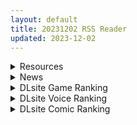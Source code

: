 ```yaml
---
layout: default
title: 20231202 RSS Reader
updated: 2023-12-02
---
```


<details class='content-parent'>
<summary>
Resources
</summary>

</details>
<details class='content-parent'>
<summary>
News
</summary>
<details class='content-child'>
<summary>
<span class='rss-title'> 赤鬼伯伯降臨《星隕計畫 Ark Re:Code》，G-EIGHT活動情報公開 </span> <a class='rss-link' href='https://www.4gamers.com.tw/news/detail/61322/ark-recode-feat-kouakaoni-and-2023-g-eight' target='_blank'>&nbsp;</a>
<div class='rss-published'> 🕛 20231201 16:22:38</div>
</summary>
<img src="https://img.4gamers.com.tw/news-image/aa1df072-ae9c-4838-9bf6-4f0daa769e15.jpg"/>
色鬼隊員們 G-EIGHT 見...
</details>
<details class='content-child'>
<summary>
<span class='rss-title'> CRYSTALiA 最新作《刹那にかける恋はなび》公開OP影片 </span> <a class='rss-link' href='https://home.gamer.com.tw/creationDetail.php?sn=5839023' target='_blank'>&nbsp;</a>
<div class='rss-published'> 🕛 20231201 10:36:59</div>
</summary>
<div align="center"><img border="0" class="gallery-image" src="https://cdn.discordapp.com/attachments/907656383284006936/1176850052858249216/F_hqpX7aoAE5342f.jpg" width="600" /></div><div align="center"><img border="0" class="gallery-image" src="https://cdn.discordapp.com/attachments/907656383284006936/1176824163441328240/106_341267_2f2974330beeb00.jpg" width="600" /></div><div><br /></div><div>曾製作<b>《</b><b>紅月ゆれる恋あかり</b><b>》</b>、<b>《絆きらめく恋いろは》</b>等作品的遊戲公司 CRYSTALiA ，於今日(12/1)公開最新作<b>《刹那にかける恋はなび》</b>的OP影片，預定2024年2月22日發售。</div><div><br /></div><div><div class="videoWrapper"><div class="videoWrapper video-youtube"></div></div></div><div><br /></div><div align="center"><b><font size="4">【故事劇情】</font></b></div><div align="center"><div><div>204X年的日本，近未來的運動『刃道』作為國民運動充滿榮譽且盛行。</div><div><br /></div><div>其中最知名的刃道競技——那就是『大奉演』。</div><div>《朱雀院撫子》在大奉演之中，以現役學生和職業劍士的身分，取得亮眼的成果。</div><div><br /></div><div>另一方面，主人公《滝川一馬》在地下競技場參加刃道比賽賺取生活費，是一名落魄的職業劍士。</div><div>雖然有劍術的才能，但是在武家社會中遭受歧視，至今只能活在陰影之下。</div><div><br /></div><div>處境完全不同的兩人，在某一天有了命運的相遇。</div><div><br /></div><div>「一馬先生，你的劍術是貨真價實的，和我們一起以大奉演的頂點為目標吧！」</div><div>「……是啊，如果能辦到的話就太棒了！」</div><div><br /></div><div>沉迷於刃道的兩人，被對方的劍術所吸引，而互相追求彼此。</div><div>《滝川小鞠》《英パルヴィ》也加入《白狼小隊》，讓大奉演的舞台產生巨大的變動。</div><div><br /></div><div>勝者贏得榮耀，敗者跌落谷底。</div><div>在這嚴峻的職業世界，劍士們向著無法退讓的戰鬥邁出步伐。</div><div><br /></div><div>劍士生存於剎那之間，錯過的《瞬間》無法挽回。</div><div>那就燃燒自己的靈魂吧。</div><div><br /></div><div>——為了這個剎那，有獻出性命的價值——</div></div><div><br /></div><div><img border="0" class="gallery-image" src="https://i.imgur.com/sLpya89.png" width="305" /> <img border="0" class="gallery-image" src="https://i.imgur.com/66Yaa0a.png" width="305" /></div><div><img border="0" class="gallery-image" src="https://i.imgur.com/6nzb7WP.png" width="305" /> <img border="0" class="gallery-image" src="https://i.imgur.com/R2aG74C.png" width="305" /></div><div><img border="0" class="gallery-image" src="https://i.imgur.com/sk7ocyH.png" width="305" /> <img border="0" class="gallery-image" src="https://i.imgur.com/QeJ83ud.png" width="305" /></div><div><img border="0" class="gallery-image" src="https://i.imgur.com/MuxDR6H.png" width="305" /> <img border="0" class="gallery-image" src="https://i.imgur.com/UfzcJny.png" width="305" /></div><div><img border="0" class="gallery-image" src="https://i.imgur.com/ghtiKsU.png" width="305" /> <img border="0" class="gallery-image" src="https://i.imgur.com/L8H7etV.png" width="305" /></div><div><img border="0" class="gallery-image" src="https://i.imgur.com/SwFliPX.png" width="305" /> <img border="0" class="gallery-image" src="https://i.imgur.com/l6CCV3r.png" width="305" /></div><div><br /></div><div><br /></div></div><div><font size="4"><b>CAST</b></font></div><div><div>朱雀院 撫子&nbsp;&nbsp;CV：柳ひとみ</div><div>滝川 小鞠&nbsp;&nbsp;&nbsp;&nbsp;CV：綾音まこ</div><div>英 パルヴィ&nbsp;&nbsp;CV：秋野花</div><div>滝川 一馬&nbsp;&nbsp;&nbsp;&nbsp;CV：木下くわがた丸</div><div>柳生クロメ&nbsp;&nbsp;CV：みたかりん</div><div>渋澤 ニーナ&nbsp;&nbsp;CV：木之みき</div><div>九鬼 旭&nbsp;&nbsp;&nbsp;&nbsp;&nbsp;&nbsp;CV：上原あおい</div><div>柳生 十兵衛&nbsp;&nbsp;CV：佐藤涼樹</div><div>風嶺 初乃&nbsp;&nbsp;&nbsp;&nbsp;CV：猫村ゆき</div><div>白銀 メイ&nbsp;&nbsp;&nbsp;&nbsp;CV：乙倉由依</div><div>伊庭神 九曜&nbsp;&nbsp;CV：海原エレナ</div><div>英 いぶき&nbsp;&nbsp;&nbsp;&nbsp;CV：葉月ひかり</div><div>佐々木 巫琴&nbsp;&nbsp;CV：野上結生</div></div><div><br /></div><div><b><font size="4">STAFF</font></b></div><div>劇本：砥石大樹、三日堂、若瀬諒、時田シャケ、風間ぼなんざ、逢花ひとは、りりり</div><div>原畫：ぺろ、うすめ四郎、灰葉、狐ノ沢、noyF、織澤あきふみ</div><div>發售日：2024年2月22日</div><div>官網：<a href="https://ref.gamer.com.tw/redir.php?url=https%3A%2F%2Fcrystalia.amusecraft.com%2Fkakehana%2F" target="_blank">https://crystalia.amusecraft.com/kakehana/</a></div><div></div><div><br /></div>
</details>

</details>
<details class='content-parent'>
<summary>
DLsite Game Ranking
</summary>
<details class='content-child'>
<summary>
<span class='rss-title'> スク水少女快楽拷問シミュレーション【放課後の体育倉庫で止まない絶頂地獄】 [紺色くらぶ] </span> <a class='rss-link' href='https://www.dlsite.com/maniax/work/=/product_id/RJ01111622.html' target='_blank'>&nbsp;</a>
<div class='rss-published'> 🕛 20231202 13:09:57</div>
</summary>
<img src ="http://img.dlsite.jp/modpub/images2/work/doujin/RJ01112000/RJ01111622_img_main.jpg"/><br/>体育倉庫で無理やりイカせ続ける!強制絶頂Live2Dフルアニメーション&フルボイス!
</details>
<details class='content-child'>
<summary>
<span class='rss-title'> シードオブザデッド:コンプリートエディション [TeamKRAMA] </span> <a class='rss-link' href='https://www.dlsite.com/maniax/work/=/product_id/RJ01119297.html' target='_blank'>&nbsp;</a>
<div class='rss-published'> 🕛 20231202 13:09:57</div>
</summary>
<img src ="http://img.dlsite.jp/modpub/images2/work/doujin/RJ01120000/RJ01119297_img_main.jpg"/><br/>可愛いあの子を守るため暴力とセックスが支配するZワールドで暴れまくれ!様々な武器を手にし、襲い掛かってくる怪物をぶっ殺せ! 彼女たちが怪我をしたときは即エッチでヒーリング!股間のマグナムも火を噴くぜ!彼女たちのハートも最高潮(エクスタシー)! 終わった世界で始まる新たな生活。主人公やヒロインたちに待ち受ける未来とは…!?
</details>
<details class='content-child'>
<summary>
<span class='rss-title'> シードオブザデッド:チャームソング [TeamKRAMA] </span> <a class='rss-link' href='https://www.dlsite.com/maniax/work/=/product_id/RJ01109096.html' target='_blank'>&nbsp;</a>
<div class='rss-published'> 🕛 20231202 13:09:57</div>
</summary>
<img src ="http://img.dlsite.jp/modpub/images2/work/doujin/RJ01110000/RJ01109096_img_main.jpg"/><br/>ホームタウン最大の危機!?今度のSoDは強大な敵に銃とマイクで立ち向かう!?最強のアイドルを夢見る少女、えいのまるが新たなヒロインとして参戦! 素早い動きと二丁拳銃で、敵を翻弄する戦闘スタイルだ!  そしてホームタウンに迫りくる、強大な敵の影。 無数のZと共に進行してくる敵から街を守ることができるのか。大事な場所を守るため、ヒロインたちはとある計画を進めることに? 歌って踊って撃ち殺せ!アイドル計画が、今始まる。
</details>
<details class='content-child'>
<summary>
<span class='rss-title'> オツトメ咲夜さん [ぬるぬる坊主] </span> <a class='rss-link' href='https://www.dlsite.com/maniax/work/=/product_id/RJ01064403.html' target='_blank'>&nbsp;</a>
<div class='rss-published'> 🕛 20231202 13:09:57</div>
</summary>
<img src ="http://img.dlsite.jp/modpub/images2/work/doujin/RJ01065000/RJ01064403_img_main.jpg"/><br/>慣れない夜のオツトメでも一生懸命ご奉仕する咲夜さん…日に日に順応していく体…ある日、衝動を抑えられずご主人様を…
</details>
<details class='content-child'>
<summary>
<span class='rss-title'> 護身術道場 秘密のNTRレッスン [WAKUWAKU] </span> <a class='rss-link' href='https://www.dlsite.com/maniax/work/=/product_id/RJ01053661.html' target='_blank'>&nbsp;</a>
<div class='rss-published'> 🕛 20231202 13:09:57</div>
</summary>
<img src ="http://img.dlsite.jp/modpub/images2/work/doujin/RJ01054000/RJ01053661_img_main.jpg"/><br/>これはシミュレーション系のエロゲーで、ユーモアな要素が盛り込まれています。
</details>

</details>
<details class='content-parent'>
<summary>
DLsite Voice Ranking
</summary>
<details class='content-child'>
<summary>
<span class='rss-title'> 【⭐️10日間限定3大特典付き⭐️】押しかけ同棲ギャル。誘惑JKリオちゃんとの甘々ラブハメ生活。【初恋えっち】 [桃色みんと] </span> <a class='rss-link' href='https://www.dlsite.com/maniax/work/=/product_id/RJ01112220.html' target='_blank'>&nbsp;</a>
<div class='rss-published'> 🕛 20231202 13:10:00</div>
</summary>
<img src ="http://img.dlsite.jp/modpub/images2/work/doujin/RJ01113000/RJ01112220_img_main.jpg"/><br/>あなたをどう見ても性的に愛してる従妹JKのリオちゃん。初恋の貴方と甘イチャ性活の為にやってきた♪ぐいぐい～っとえちえち誘惑してくる小悪魔JKリオちゃんは、意外と......?「このナマチチでぇ...イイコト...してあげちゃうんだけどなぁ...♪」
</details>
<details class='content-child'>
<summary>
<span class='rss-title'> 【KU100】バニー?メイド?スク水?先生はどれが好き?メスガキな教え子といちゃいちゃコスプレエッチ [ファウナス] </span> <a class='rss-link' href='https://www.dlsite.com/maniax/work/=/product_id/RJ01120396.html' target='_blank'>&nbsp;</a>
<div class='rss-published'> 🕛 20231202 13:10:00</div>
</summary>
<img src ="http://img.dlsite.jp/modpub/images2/work/doujin/RJ01121000/RJ01120396_img_main.jpg"/><br/>学園祭の出し物を決める話し合いをするあなたとシロ。 シロはあなたのエッチな望みを叶えようとコスプレを提案……
</details>
<details class='content-child'>
<summary>
<span class='rss-title'> 通勤道中であの娘がみだらな行為をしてくる話【ASMRボイスドラマ版】 [嘘つき屋別館] </span> <a class='rss-link' href='https://www.dlsite.com/maniax/work/=/product_id/RJ01084305.html' target='_blank'>&nbsp;</a>
<div class='rss-published'> 🕛 20231202 13:10:00</div>
</summary>
<img src ="http://img.dlsite.jp/modpub/images2/work/doujin/RJ01085000/RJ01084305_img_main.jpg"/><br/>毎日億劫な通勤電車の中、いつも向かいに座っているあの娘。彼女はある日、あなたに向かってスカートをまくってパンツを見せつけてきた。毎朝パンツを見せつけられ彼女のエロさにハマっていってしまう…… もっと”イイコト”を期待して隣に座ってみると、期待に応えるように今度手コキをしてくれた。どうやら彼女もこの行為を楽しんでいる様子……
</details>
<details class='content-child'>
<summary>
<span class='rss-title'> 職員室でも保健室でも自宅でも! メスガキな教え子はイタズラしまくる! [ファウナス] </span> <a class='rss-link' href='https://www.dlsite.com/maniax/work/=/product_id/RJ01018155.html' target='_blank'>&nbsp;</a>
<div class='rss-published'> 🕛 20231202 13:10:00</div>
</summary>
<img src ="http://img.dlsite.jp/modpub/images2/work/doujin/RJ01019000/RJ01018155_img_main.jpg"/><br/>職員室で休憩中、なんとなくスマホでロリ画像を見ているあなた。 そんなところを教え子のシロに見られてしまいます......
</details>
<details class='content-child'>
<summary>
<span class='rss-title'> 【KU100】異世界娘のデリヘル嬢～当店人気トップ嬢たちのおちんぽご奉仕戦争 [ファウナス] </span> <a class='rss-link' href='https://www.dlsite.com/maniax/work/=/product_id/RJ01081666.html' target='_blank'>&nbsp;</a>
<div class='rss-published'> 🕛 20231202 13:10:00</div>
</summary>
<img src ="http://img.dlsite.jp/modpub/images2/work/doujin/RJ01082000/RJ01081666_img_main.jpg"/><br/>新たな刺激を求めるあなた。 以前アルブスに、アーテルとのおまんこ比べを提案されていたことを思い出し、二人を同時に呼び出す。 未経験の3Pプレイに、戸惑った様子を見せるアーテルとアルブス。しかしお気に入りのお客であるあなたを前に、たまらずご奉仕を始めるのだった。
</details>

</details>
<details class='content-parent'>
<summary>
DLsite Comic Ranking
</summary>
<details class='content-child'>
<summary>
<span class='rss-title'> 家が湿気過ぎて生えてきた幻覚誘発するキノコを誤食して発情したあとのあれやこれ [捕食少女] </span> <a class='rss-link' href='https://www.dlsite.com/maniax/work/=/product_id/RJ01114389.html' target='_blank'>&nbsp;</a>
<div class='rss-published'> 🕛 20231202 13:10:03</div>
</summary>
<img src ="http://img.dlsite.jp/modpub/images2/work/doujin/RJ01115000/RJ01114389_img_main.jpg"/><br/>これはごく普通すぎて普通でしかない一人の女子大学生の日常ストーリーです。 家の中が湿気てキノコが生えることになり、好奇心からそのキノコを誤って摂取した結果、幻覚を体験します。本文は52ページ。特典のおまけ2枚付きです。
</details>
<details class='content-child'>
<summary>
<span class='rss-title'> 女装少年ヒーローのキミが女体化してモブ♀戦闘員に堕ちる漫画-邪淫TS洗脳トランス・モブ・セントーイン!- [やせうまロール] </span> <a class='rss-link' href='https://www.dlsite.com/maniax/work/=/product_id/RJ01038460.html' target='_blank'>&nbsp;</a>
<div class='rss-published'> 🕛 20231202 13:10:03</div>
</summary>
<img src ="http://img.dlsite.jp/modpub/images2/work/doujin/RJ01039000/RJ01038460_img_main.jpg"/><br/>TSし、肉欲に狂い、ラバースーツの女戦闘員に堕ちる!代替の効く惨めなモブ戦闘員に堕ちていく様をネットリ33Pで描きました。悪堕ちしたいMのアナタも、悪堕ちを楽しみたいSのアナタもどうぞ!全編ぴっちりスーツ!
</details>
<details class='content-child'>
<summary>
<span class='rss-title'> ヒル○ャールの肉床～波沫の章～ [可老家] </span> <a class='rss-link' href='https://www.dlsite.com/maniax/work/=/product_id/RJ01100852.html' target='_blank'>&nbsp;</a>
<div class='rss-published'> 🕛 20231202 13:10:03</div>
</summary>
<img src ="http://img.dlsite.jp/modpub/images2/work/doujin/RJ01101000/RJ01100852_img_main.jpg"/><br/>敗北したヒロインが魔物に捕まり、日々輪姦され、やがて孕み袋肉奴隷に堕ちる話。
</details>
<details class='content-child'>
<summary>
<span class='rss-title'> 高嶺の花への告白成功率はゼロの訳 [F.W.ZHolic] </span> <a class='rss-link' href='https://www.dlsite.com/maniax/work/=/product_id/RJ01088174.html' target='_blank'>&nbsp;</a>
<div class='rss-published'> 🕛 20231202 13:10:03</div>
</summary>
<img src ="http://img.dlsite.jp/modpub/images2/work/doujin/RJ01089000/RJ01088174_img_main.jpg"/><br/>今回のテーマは少しNTR(寝取られ)と純愛(?)要素が含んだ恋愛物語です。本文54ページ
</details>
<details class='content-child'>
<summary>
<span class='rss-title'> 先生!お時間ちょっとじゃ足りませんっ [ぞんびと愉快な仲間たち] </span> <a class='rss-link' href='https://www.dlsite.com/maniax/work/=/product_id/RJ01086912.html' target='_blank'>&nbsp;</a>
<div class='rss-published'> 🕛 20231202 13:10:03</div>
</summary>
<img src ="http://img.dlsite.jp/modpub/images2/work/doujin/RJ01087000/RJ01086912_img_main.jpg"/><br/>夏コミ新刊のユウカ本です!よろしくお願いします～!
</details>

</details>
